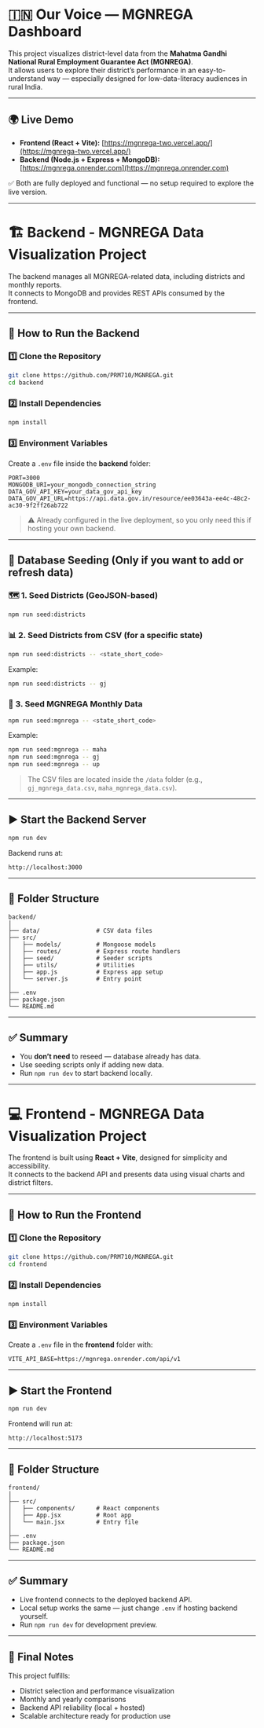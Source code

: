 # 🇮🇳 Our Voice — MGNREGA Dashboard

This project visualizes district-level data from the **Mahatma Gandhi National Rural Employment Guarantee Act (MGNREGA)**.  
It allows users to explore their district’s performance in an easy-to-understand way — especially designed for low-data-literacy audiences in rural India.

---

## 🌍 Live Demo

- **Frontend (React + Vite):** [https://mgnrega-two.vercel.app/](https://mgnrega-two.vercel.app/)
- **Backend (Node.js + Express + MongoDB):** [https://mgnrega.onrender.com](https://mgnrega.onrender.com)

✅ Both are fully deployed and functional — no setup required to explore the live version.

---

# 🏗️ Backend - MGNREGA Data Visualization Project

The backend manages all MGNREGA-related data, including districts and monthly reports.  
It connects to MongoDB and provides REST APIs consumed by the frontend.

---

## 🚀 How to Run the Backend

### 1️⃣ Clone the Repository
```bash
git clone https://github.com/PRM710/MGNREGA.git
cd backend
```

### 2️⃣ Install Dependencies
```bash
npm install
```

### 3️⃣ Environment Variables
Create a `.env` file inside the **backend** folder:

```env
PORT=3000
MONGODB_URI=your_mongodb_connection_string
DATA_GOV_API_KEY=your_data_gov_api_key
DATA_GOV_API_URL=https://api.data.gov.in/resource/ee03643a-ee4c-48c2-ac30-9f2ff26ab722
```

> ⚠️ Already configured in the live deployment, so you only need this if hosting your own backend.

---

## 🧠 Database Seeding (Only if you want to add or refresh data)

### 🗺️ 1. Seed Districts (GeoJSON-based)
```bash
npm run seed:districts
```

### 📊 2. Seed Districts from CSV (for a specific state)
```bash
npm run seed:districts -- <state_short_code>
```
Example:
```bash
npm run seed:districts -- gj
```

### 💾 3. Seed MGNREGA Monthly Data
```bash
npm run seed:mgnrega -- <state_short_code>
```
Example:
```bash
npm run seed:mgnrega -- maha
npm run seed:mgnrega -- gj
npm run seed:mgnrega -- up
```

> The CSV files are located inside the `/data` folder (e.g., `gj_mgnrega_data.csv`, `maha_mgnrega_data.csv`).

---

## ▶️ Start the Backend Server
```bash
npm run dev
```
Backend runs at:
```
http://localhost:3000
```

---

## 🧩 Folder Structure

```
backend/
│
├── data/                # CSV data files
├── src/
│   ├── models/          # Mongoose models
│   ├── routes/          # Express route handlers
│   ├── seed/            # Seeder scripts
│   ├── utils/           # Utilities
│   ├── app.js           # Express app setup
│   └── server.js        # Entry point
│
├── .env
├── package.json
└── README.md
```

---

## ✅ Summary

- You **don’t need** to reseed — database already has data.
- Use seeding scripts only if adding new data.
- Run `npm run dev` to start backend locally.

---

# 💻 Frontend - MGNREGA Data Visualization Project

The frontend is built using **React + Vite**, designed for simplicity and accessibility.  
It connects to the backend API and presents data using visual charts and district filters.

---

## 🚀 How to Run the Frontend

### 1️⃣ Clone the Repository
```bash
git clone https://github.com/PRM710/MGNREGA.git
cd frontend
```

### 2️⃣ Install Dependencies
```bash
npm install
```

### 3️⃣ Environment Variables
Create a `.env` file in the **frontend** folder with:
```env
VITE_API_BASE=https://mgnrega.onrender.com/api/v1
```

---

## ▶️ Start the Frontend
```bash
npm run dev
```
Frontend will run at:
```
http://localhost:5173
```

---

## 🧩 Folder Structure

```
frontend/
│
├── src/
│   ├── components/      # React components
│   ├── App.jsx          # Root app
│   └── main.jsx         # Entry file
│
├── .env
├── package.json
└── README.md
```

---

## ✅ Summary

- Live frontend connects to the deployed backend API.  
- Local setup works the same — just change `.env` if hosting backend yourself.  
- Run `npm run dev` for development preview.

---

## 🎯 Final Notes

This project fulfills:
- District selection and performance visualization
- Monthly and yearly comparisons
- Backend API reliability (local + hosted)
- Scalable architecture ready for production use
